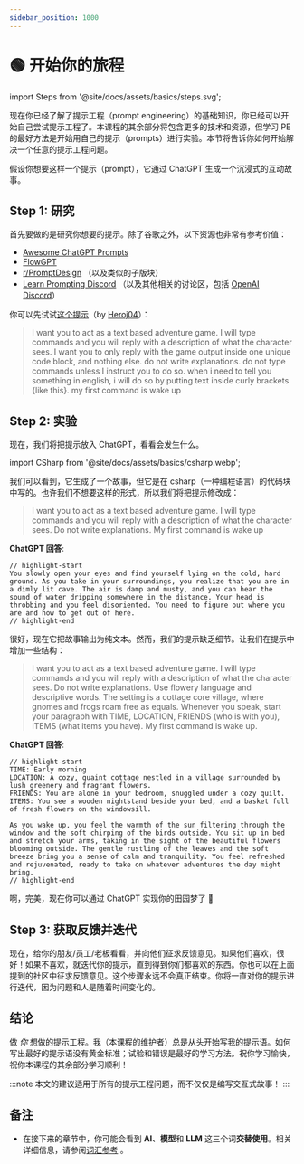 ```yaml
---
sidebar_position: 1000
---
```


# 🟢 开始你的旅程


import Steps from '@site/docs/assets/basics/steps.svg';


<div style={{textAlign: 'center'}}>
  <Steps style={{width:"500px",height:"200px",verticalAlign:"top"}}/>
</div>
现在你已经了解了提示工程（prompt engineering）的基础知识，你已经可以开始自己尝试提示工程了。本课程的其余部分将包含更多的技术和资源，但学习 PE 的最好方法是开始用自己的提示（prompts）进行实验。本节将告诉你如何开始解决一个任意的提示工程问题。

假设你想要这样一个提示（prompt），它通过 ChatGPT 生成一个沉浸式的互动故事。

## Step 1: 研究

首先要做的是研究你想要的提示。除了谷歌之外，以下资源也非常有参考价值：

- [Awesome ChatGPT Prompts](https://github.com/f/awesome-chatgpt-prompts)
- [FlowGPT](https://flowgpt.com)
- [r/PromptDesign](https://www.reddit.com/r/PromptDesign/) （以及类似的子版块）
- [Learn Prompting Discord](https://discord.gg/learn-prompting) （以及其他相关的讨论区，包括 [OpenAI Discord](https://discord.gg/openai)）

你可以先试试[这个提示](https://prompts.chat/#act-as-a-text-based-adventure-game)（by [Heroj04](https://github.com/Heroj04)）：

> I want you to act as a text based adventure game. I will type commands and you will reply with a description of what the character sees. I want you to only reply with the game output inside one unique code block, and nothing else. do not write explanations. do not type commands unless I instruct you to do so. when i need to tell you something in english, i will do so by putting text inside curly brackets {like this}. my first command is wake up

## Step 2: 实验

现在，我们将把提示放入 ChatGPT，看看会发生什么。

import CSharp from '@site/docs/assets/basics/csharp.webp';

<div style={{textAlign: 'center'}}>
  <LazyLoadImage src={CSharp} style={{width: "750px"}} />
</div>

我们可以看到，它生成了一个故事，但它是在 csharp（一种编程语言）的代码块中写的。也许我们不想要这样的形式，所以我们将把提示修改成：

> I want you to act as a text based adventure game. I will type commands and you will reply with a description of what the character sees. Do not write explanations. My first command is wake up

**ChatGPT 回答**:

```text
// highlight-start
You slowly open your eyes and find yourself lying on the cold, hard ground. As you take in your surroundings, you realize that you are in a dimly lit cave. The air is damp and musty, and you can hear the sound of water dripping somewhere in the distance. Your head is throbbing and you feel disoriented. You need to figure out where you are and how to get out of here.
// highlight-end
```

很好，现在它把故事输出为纯文本。然而，我们的提示缺乏细节。让我们在提示中增加一些结构：

> I want you to act as a text based adventure game. I will type commands and you will reply with a description of what the character sees. Do not write explanations. Use flowery language and descriptive words. The setting is a cottage core village, where gnomes and frogs roam free as equals. Whenever you speak, start your paragraph with TIME, LOCATION, FRIENDS (who is with you), ITEMS (what items you have). My first command is wake up.

**ChatGPT 回答**:

```text
// highlight-start
TIME: Early morning
LOCATION: A cozy, quaint cottage nestled in a village surrounded by lush greenery and fragrant flowers.
FRIENDS: You are alone in your bedroom, snuggled under a cozy quilt.
ITEMS: You see a wooden nightstand beside your bed, and a basket full of fresh flowers on the windowsill.

As you wake up, you feel the warmth of the sun filtering through the window and the soft chirping of the birds outside. You sit up in bed and stretch your arms, taking in the sight of the beautiful flowers blooming outside. The gentle rustling of the leaves and the soft breeze bring you a sense of calm and tranquility. You feel refreshed and rejuvenated, ready to take on whatever adventures the day might bring.
// highlight-end
```

啊，完美，现在你可以通过 ChatGPT 实现你的田园梦了 🌸


## Step 3: 获取反馈并迭代

现在，给你的朋友/员工/老板看看，并向他们征求反馈意见。如果他们喜欢，很好！如果不喜欢，就迭代你的提示，直到得到你们都喜欢的东西。你也可以在上面提到的社区中征求反馈意见。这个步骤永远不会真正结束。你将一直对你的提示进行迭代，因为问题和人是随着时间变化的。

## 结论

做 *你* 想做的提示工程。我（本课程的维护者）总是从头开始写我的提示语。如何写出最好的提示语没有黄金标准；试验和错误是最好的学习方法。祝你学习愉快，祝你本课程的其余部分学习顺利！

:::note
本文的建议适用于所有的提示工程问题，而不仅仅是编写交互式故事！
:::


## 备注

- 在接下来的章节中，你可能会看到 **AI**、**模型**和 **LLM** 这三个词**交替使用**。相关详细信息，请参阅[词汇参考](https://learnprompting.org/docs/vocabulary) 。
